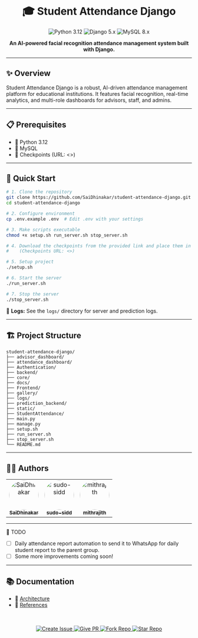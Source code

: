 <div align="center">
	<h1>🎓 Student Attendance Django</h1>
	<p>
		<img src="https://img.shields.io/badge/Python-3.12-blue?logo=python" alt="Python 3.12">
		<img src="https://img.shields.io/badge/Django-5.x-green?logo=django" alt="Django 5.x">
		<img src="https://img.shields.io/badge/MySQL-8.x-blue?logo=mysql" alt="MySQL 8.x">
	</p>
	<p><b>An AI-powered facial recognition attendance management system built with Django.</b></p>
</div>

---

## ✨ Overview

Student Attendance Django is a robust, AI-driven attendance management platform for educational institutions. It features facial recognition, real-time analytics, and multi-role dashboards for advisors, staff, and admins.

---

## 📋 Prerequisites

- 🐍 Python 3.12
- 🐬 MySQL
- 🧠 Checkpoints (URL: <>)

---

## 🚀 Quick Start

```bash
# 1. Clone the repository
git clone https://github.com/SaiDhinakar/student-attendance-django.git
cd student-attendance-django

# 2. Configure environment
cp .env.example .env  # Edit .env with your settings

# 3. Make scripts executable
chmod +x setup.sh run_server.sh stop_server.sh

# 4. Download the checkpoints from the provided link and place them in the prediction_backend folder
#    (Checkpoints URL: <>)

# 5. Setup project
./setup.sh

# 6. Start the server
./run_server.sh

# 7. Stop the server
./stop_server.sh
```

📂 **Logs:** See the `logs/` directory for server and prediction logs.

---

## 🏗️ Project Structure

```text
student-attendance-django/
├── advisor_dashboard/
├── attendance_dashboard/
├── Authentication/
├── backend/
├── core/
├── docs/
├── Frontend/
├── gallery/
├── logs/
├── prediction_backend/
├── static/
├── StudentAttendance/
├── main.py
├── manage.py
├── setup.sh
├── run_server.sh
├── stop_server.sh
└── README.md
```

---

## 👨‍💻 Authors

<table>
	<tr>
		<td align="center">
			<a href="https://github.com/SaiDhinakar">
				<img src="https://github.com/SaiDhinakar.png" width="80" style="border-radius: 50%" alt="SaiDhinakar"/>
				<br/>
				<sub><b>SaiDhinakar</b></sub>
			</a>
		</td>
		<td align="center">
			<a href="https://github.com/sudo-sidd">
				<img src="https://github.com/sudo-sidd.png" width="80" style="border-radius: 50%" alt="sudo-sidd"/>
				<br/>
				<sub><b>sudo-sidd</b></sub>
			</a>
		</td>
		<td align="center">
			<a href="https://github.com/mithrajith">
				<img src="https://github.com/mithrajith.png" width="80" style="border-radius: 50%" alt="mithrajith"/>
				<br/>
				<sub><b>mithrajith</b></sub>
			</a>
		</td>
	</tr>
</table>

---

📝 TODO

- [ ] Daily attendance report automation to send it to WhatsApp for daily student report to the parent group.
- [ ] Some more improvements coming soon!

---

## 📚 Documentation

- 📐 [Architecture](docs/ARCHITECTURE.md)
- 📖 [References](docs/REFERENCES.md)

<div align="center">
	<br><br>
	<a href="https://github.com/SaiDhinakar/student-attendance-django/issues" target="_blank">
		<img src="https://img.shields.io/badge/Create%20Issue-EC4899?style=for-the-badge&logo=github" alt="Create Issue"/>
	</a>
	<a href="https://github.com/SaiDhinakar/student-attendance-django/pulls" target="_blank">
		<img src="https://img.shields.io/badge/Give%20PR-6366F1?style=for-the-badge&logo=github" alt="Give PR"/>
	</a>
	<a href="https://github.com/SaiDhinakar/student-attendance-django/fork" target="_blank">
		<img src="https://img.shields.io/badge/Fork%20Repo-22D3EE?style=for-the-badge&logo=github" alt="Fork Repo"/>
	</a>
	<a href="https://github.com/SaiDhinakar/student-attendance-django/stargazers" target="_blank">
		<img src="https://img.shields.io/github/stars/SaiDhinakar/student-attendance-django?style=for-the-badge&label=Star&color=F59E42&logo=github" alt="Star Repo"/>
	</a>
</div>
